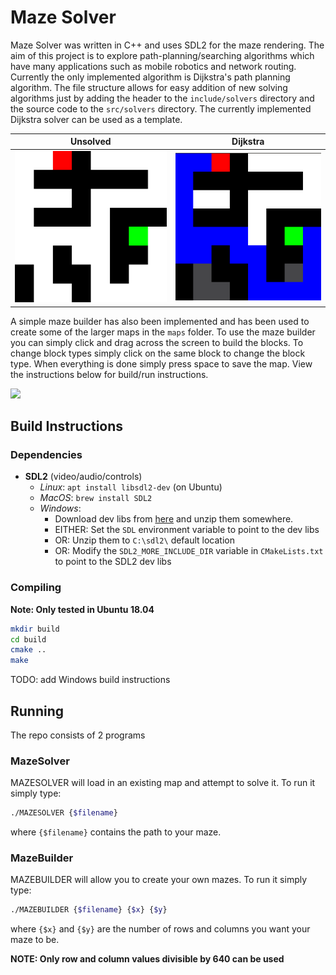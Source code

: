 # Maze Solver

Maze Solver was written in C++ and uses SDL2 for the maze rendering. The aim of this project is to explore path-planning/searching algorithms which have many applications such as mobile robotics and network routing. Currently the only implemented algorithm is Dijkstra's path planning algorithm. 
The file structure allows for easy addition of new solving algorithms just by adding the header to the `include/solvers` directory and the source code to the `src/solvers` directory. The currently implemented Dijkstra solver can be used as a template.

Unsolved                   | Dijkstra
:-------------------------:|:-------------------------:
![](docs/images/unsolved.png)  |  ![](docs/images/dijkstra_solved.png)

A simple maze builder has also been implemented and has been used to create some of the larger maps in the `maps` folder.
To use the maze builder you can simply click and drag across the screen to build the blocks. To change block types simply click on the same block to change the block type. When everything is done simply press space to save the map. View the instructions below for build/run instructions.

![](docs/images/buiilder.gif)


## Build Instructions
### Dependencies
- **SDL2** (video/audio/controls)
  - _Linux_: `apt install libsdl2-dev` (on Ubuntu)
  - _MacOS_: `brew install SDL2`
  - _Windows_:
    - Download dev libs from [here](https://www.libsdl.org/download-2.0.php) and
      unzip them somewhere.
    - EITHER: Set the `SDL` environment variable to point to the dev libs
    - OR: Unzip them to `C:\sdl2\` default location
    - OR: Modify the `SDL2_MORE_INCLUDE_DIR` variable in `CMakeLists.txt` to
      point to the SDL2 dev libs

### Compiling
__Note: Only tested in Ubuntu 18.04__
```sh
mkdir build
cd build
cmake ..
make
```

TODO: add Windows build instructions

## Running
The repo consists of 2 programs
### MazeSolver
MAZESOLVER will load in an existing map and attempt to solve it. To run it simply type:
```sh
./MAZESOLVER {$filename}
```
where `{$filename}` contains the path to your maze.

### MazeBuilder
MAZEBUILDER will allow you to create your own mazes. To run it simply type:
```sh
./MAZEBUILDER {$filename} {$x} {$y}
```
where `{$x}` and `{$y}` are the number of rows and columns you want your maze to be.

__NOTE: Only row and column values divisible by 640 can be used__